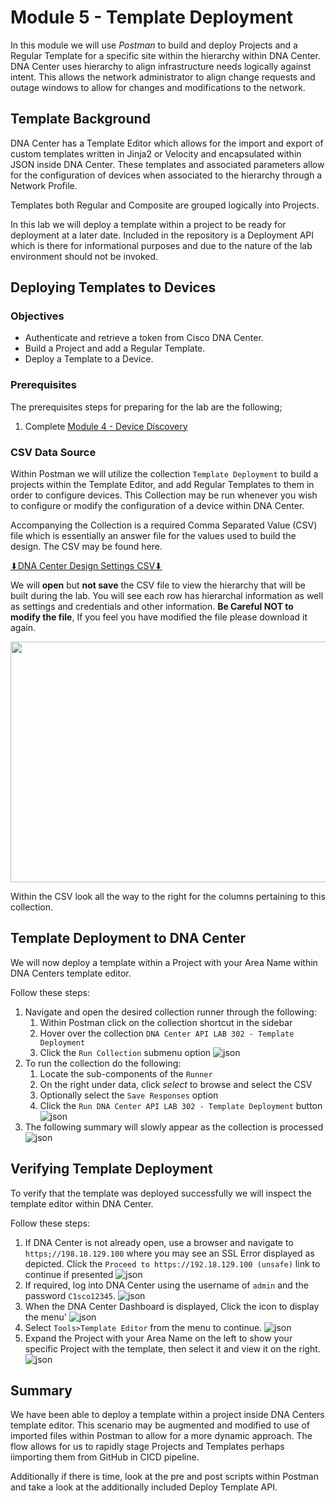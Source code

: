 # Module 5 - Template Deployment
In this module we will use *Postman* to build and deploy Projects and a Regular Template for a specific site within the hierarchy within DNA Center. DNA Center uses hierarchy to align infrastructure needs logically against intent. This allows the network administrator to align change requests and outage windows to allow for changes and modifications to the network.

## Template Background
DNA Center has a Template Editor which allows for the import and export of custom templates written in Jinja2 or Velocity and encapsulated within JSON inside DNA Center. These templates and associated parameters allow for the configuration of  devices when associated to the hierarchy through a Network Profile. 

Templates both Regular and Composite are grouped logically into Projects.

In this lab we will deploy a template within a project to be ready for deployment at a later date. Included in the repository is a Deployment API which is there for informational purposes and due to the nature of the lab environment should not be invoked.

## Deploying Templates to Devices
### Objectives
- Authenticate and retrieve a token from Cisco DNA Center.
- Build a Project and add a Regular Template.
- Deploy a Template to a Device.

### Prerequisites
The prerequisites steps for preparing for the lab are the following;
1. Complete [Module 4 - Device Discovery](./module4-discovery.md)

### CSV Data Source
Within Postman we will utilize the collection `Template Deployment` to build a projects within the Template Editor, and add Regular Templates to them in order to configure devices. This Collection may be run whenever you wish to configure or modify the configuration of a device within DNA Center. 

Accompanying the Collection is a required Comma Separated Value (CSV) file which is essentially an answer file for the values used to build the design. The CSV may be found here. 

<a href="https://minhaskamal.github.io/DownGit/#/home?url=https://github.com/kebaldwi/DNAC-TEMPLATES/tree/master/LABS/LAB9-Rest-API-Orchestration/csv/DNAC-Design-Settings.csv" target="_blank">⬇︎DNA Center Design Settings CSV⬇︎</a>

We will **open** but **not save** the CSV file to view the hierarchy that will be built during the lab. You will see each row has hierarchal information as well as settings and credentials and other information. **Be Careful NOT to modify the file**, If you feel you have modified the file please download it again.

<p align="center"><img src="./images/csv.png" width="800" height="385"></p>

Within the CSV look all the way to the right for the columns pertaining to this collection.

## Template Deployment to DNA Center 
We will now deploy a template within a Project with your Area Name within DNA Centers template editor.

Follow these steps:

1. Navigate and open the desired collection runner through the following:
   1. Within Postman click on the collection shortcut in the sidebar
   2. Hover over the collection `DNA Center API LAB 302 - Template Deployment`
   3. Click the `Run Collection` submenu option
      ![json](./images/Postman-Collection-DeployTemplate.png?raw=true "Import JSON")
2. To run the collection do the following:
   1. Locate the sub-components of the `Runner`
   2. On the right under data, click *select* to browse and select the CSV
   3. Optionally select the `Save Responses` option
   4. Click  the `Run DNA Center API LAB 302 - Template Deployment` button
      ![json](./images/Postman-Collection-DeployTemplate-Runner.png?raw=true "Import JSON")
3. The following summary will slowly appear as the collection is processed
   ![json](./images/Postman-Collection-DeployTemplate-Summary.png?raw=true "Import JSON")

## Verifying Template Deployment 
To verify that the template was deployed successfully we will inspect the template editor within DNA Center.

Follow these steps:

1. If DNA Center is not already open, use a browser and navigate to `https;//198.18.129.100` where you may see an SSL Error displayed as depicted. Click the `Proceed to https://192.18.129.100 (unsafe)` link to continue if presented
![json](./images/DNAC-SSLERROR.png?raw=true "Import JSON")
2. If required, log into DNA Center using the username of `admin` and the password `C1sco12345`.
![json](./images/DNAC-Login.png?raw=true "Import JSON")
3. When the DNA Center Dashboard is displayed, Click the  icon to display the menu'
![json](./images/DNAC-Menu.png?raw=true "Import JSON")
4. Select `Tools>Template Editor` from the menu to continue.
![json](./images/DNAC-Menu-TemplateEditor.png?raw=true "Import JSON")
5. Expand the Project with your Area Name on the left to show your specific Project with the template, then select it and view it on the right.
![json](./images/DNAC-TemplateEditor-DeployTemplate-Verify.png?raw=true "Import JSON")

## Summary
We have been able to deploy a template within a project inside DNA Centers template editor. This scenario may be augmented and modified to use of imported files within Postman to allow for a more dynamic approach. The flow allows for us to rapidly stage Projects and Templates perhaps iimporting them from GitHub in CICD pipeline. 

Additionally if there is time, look at the pre and post scripts within Postman and take a look at the additionally included Deploy Template API.
